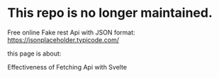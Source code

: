 # This repo is no longer maintained.

Free online Fake rest Api with JSON format:
https://jsonplaceholder.typicode.com/

this page is about:

Effectiveness of Fetching Api with Svelte
